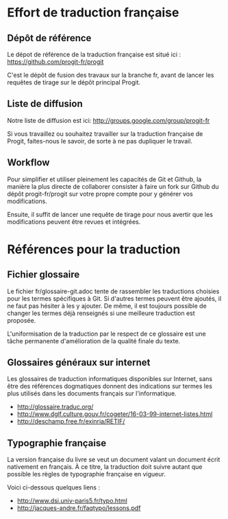 # Effort de traduction française #

## Dépôt de référence ##

Le dépot de référence de la traduction française est situé ici :
https://github.com/progit-fr/progit

C'est le dépôt de fusion des travaux sur la branche fr, avant de lancer les requêtes de tirage sur le dépôt principal Progit.

## Liste de diffusion ##

Notre liste de diffusion est ici: http://groups.google.com/group/progit-fr

Si vous travaillez ou souhaitez travailler sur la traduction française de Progit, faites-nous le savoir, de sorte à ne pas dupliquer le travail.

## Workflow ##

Pour simplifier et utiliser pleinement les capacités de Git et Github, la manière la plus directe de collaborer consister à faire un fork sur Github du dépôt progit-fr/progit sur votre propre compte pour y générer vos modifications.

Ensuite, il suffit de lancer une requête de tirage pour nous avertir que les modifications peuvent être revues et intégrées.

# Références pour la traduction #

## Fichier glossaire ##

Le fichier fr/glossaire-git.adoc tente de rassembler les traductions choisies pour les termes spécifiques à Git. Si d'autres termes peuvent être ajoutés, il ne faut pas hésiter à les y ajouter. De même, il est toujours possible de changer les termes déjà renseignés si une meilleure traduction est proposée.

L'uniformisation de la traduction par le respect de ce glossaire est une tâche permanente d'amélioration de la qualité finale du texte.

## Glossaires généraux sur internet ##

Les glossaires de traduction informatiques disponibles sur Internet, sans être des références dogmatiques donnent des indications sur termes les plus utilisés dans les documents français sur l'informatique.

 * http://glossaire.traduc.org/
 * http://www.dglf.culture.gouv.fr/cogeter/16-03-99-internet-listes.html
 * http://deschamp.free.fr/exinria/RETIF/

## Typographie française ##

La version française du livre se veut un document valant un document écrit nativement en français. À ce titre, la traduction doit suivre autant que possible les règles de typographie française en vigueur. 

Voici ci-dessous quelques liens :

 * http://www.dsi.univ-paris5.fr/typo.html
 * http://jacques-andre.fr/faqtypo/lessons.pdf
